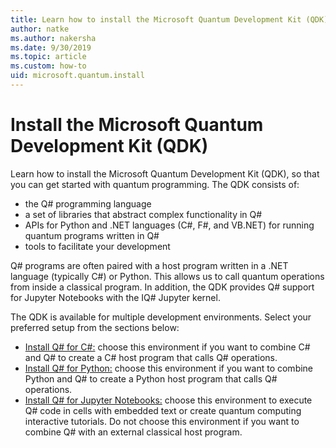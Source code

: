 ```yaml
---
title: Learn how to install the Microsoft Quantum Development Kit (QDK)
author: natke
ms.author: nakersha
ms.date: 9/30/2019
ms.topic: article
ms.custom: how-to
uid: microsoft.quantum.install
---
```


# Install the Microsoft Quantum Development Kit (QDK)

Learn how to install the Microsoft Quantum Development Kit (QDK), so that you can get started with quantum programming. The QDK consists of:

- the Q# programming language
- a set of libraries that abstract complex functionality in Q#
- APIs for Python and .NET languages (C#, F#, and VB.NET) for running quantum programs written in Q#
- tools to facilitate your development

Q# programs are often paired with a host program written in a .NET language (typically C#) or Python. This allows us to call quantum operations from inside a classical program.
In addition, the QDK provides Q# support for Jupyter Notebooks with the IQ# Jupyter kernel.

The QDK is available for multiple development environments. Select your preferred setup from the sections below:

- [Install Q# for C#:](xref:microsoft.quantum.install.cs) choose this environment if you want to combine C# and Q# to create a C# host program that calls Q# operations.
- [Install Q# for Python:](xref:microsoft.quantum.install.python) choose this environment if you want to combine Python and Q# to create a Python host program that calls Q# operations.
- [Install Q# for Jupyter Notebooks:](xref:microsoft.quantum.install.jupyter) choose this environment to execute Q# code in cells with embedded text or create quantum computing interactive tutorials. Do not choose this environment if you want to combine Q# with an external classical host program.
